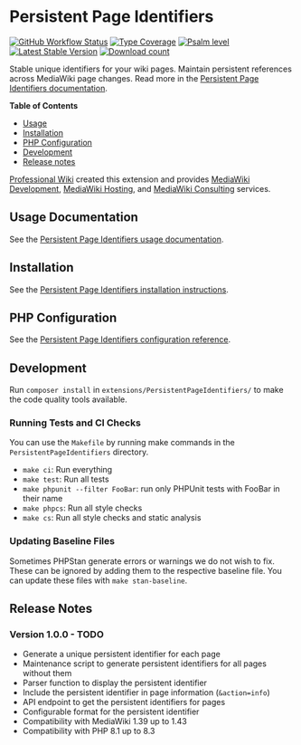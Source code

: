 # Persistent Page Identifiers

[![GitHub Workflow Status](https://img.shields.io/github/actions/workflow/status/ProfessionalWiki/PersistentPageIdentifiers/ci.yml?branch=master)](https://github.com/ProfessionalWiki/PersistentPageIdentifiers/actions?query=workflow%3ACI)
[![Type Coverage](https://shepherd.dev/github/ProfessionalWiki/PersistentPageIdentifiers/coverage.svg)](https://shepherd.dev/github/ProfessionalWiki/PersistentPageIdentifiers)
[![Psalm level](https://shepherd.dev/github/ProfessionalWiki/PersistentPageIdentifiers/level.svg)](psalm.xml)
[![Latest Stable Version](https://poser.pugx.org/professional-wiki/persistent-page-identifiers/v/stable)](https://packagist.org/packages/professional-wiki/persistent-page-identifiers)
[![Download count](https://poser.pugx.org/professional-wiki/persistent-page-identifiers/downloads)](https://packagist.org/packages/professional-wiki/persistent-page-identifiers)

Stable unique identifiers for your wiki pages. Maintain persistent references across MediaWiki page changes.
Read more in the [Persistent Page Identifiers documentation](https://professional.wiki/en/extension/persistent-page-identifiers).

**Table of Contents**

- [Usage](#usage-documentation)
- [Installation](#installation)
- [PHP Configuration](#php-configuration)
- [Development](#development)
- [Release notes](#release-notes)


[Professional Wiki] created this extension and provides
[MediaWiki Development], [MediaWiki Hosting], and [MediaWiki Consulting] services.

## Usage Documentation

See the [Persistent Page Identifiers usage documentation](https://professional.wiki/en/extension/persistent-page-identifiers#Usage).

## Installation

See the [Persistent Page Identifiers installation instructions](https://professional.wiki/en/extension/persistent-page-identifiers#Installation).

## PHP Configuration

See the [Persistent Page Identifiers configuration reference](https://professional.wiki/en/extension/persistent-page-identifiers#Configuration).

## Development

Run `composer install` in `extensions/PersistentPageIdentifiers/` to make the code quality tools available.

### Running Tests and CI Checks

You can use the `Makefile` by running make commands in the `PersistentPageIdentifiers` directory.

* `make ci`: Run everything
* `make test`: Run all tests
* `make phpunit --filter FooBar`: run only PHPUnit tests with FooBar in their name
* `make phpcs`: Run all style checks
* `make cs`: Run all style checks and static analysis

### Updating Baseline Files

Sometimes PHPStan generate errors or warnings we do not wish to fix.
These can be ignored by adding them to the respective baseline file. You can update
these files with `make stan-baseline`.

## Release Notes

### Version 1.0.0 - TODO

* Generate a unique persistent identifier for each page
* Maintenance script to generate persistent identifiers for all pages without them
* Parser function to display the persistent identifier
* Include the persistent identifier in page information (`&action=info`)
* API endpoint to get the persistent identifiers for pages
* Configurable format for the persistent identifier
* Compatibility with MediaWiki 1.39 up to 1.43
* Compatibility with PHP 8.1 up to 8.3

[Professional Wiki]: https://professional.wiki
[MediaWiki Hosting]: https://pro.wiki
[MediaWiki Development]: https://professional.wiki/en/mediawiki-development
[MediaWiki Consulting]: https://professional.wiki/en/mediawiki-consulting-services
[MediaWiki]: https://www.mediawiki.org
[PHP]: https://www.php.net
[Composer]: https://getcomposer.org
[Composer install]: https://professional.wiki/en/articles/installing-mediawiki-extensions-with-composer
[LocalSettings.php]: https://www.pro.wiki/help/mediawiki-localsettings-php-guide
